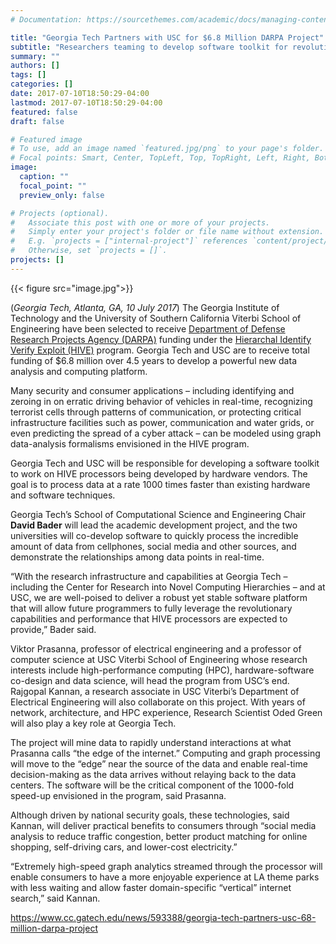 ```yaml
---
# Documentation: https://sourcethemes.com/academic/docs/managing-content/

title: "Georgia Tech Partners with USC for $6.8 Million DARPA Project"
subtitle: "Researchers teaming to develop software toolkit for revolutionary next-gen HIVE processors"
summary: ""
authors: []
tags: []
categories: []
date: 2017-07-10T18:50:29-04:00
lastmod: 2017-07-10T18:50:29-04:00
featured: false
draft: false

# Featured image
# To use, add an image named `featured.jpg/png` to your page's folder.
# Focal points: Smart, Center, TopLeft, Top, TopRight, Left, Right, BottomLeft, Bottom, BottomRight.
image:
  caption: ""
  focal_point: ""
  preview_only: false

# Projects (optional).
#   Associate this post with one or more of your projects.
#   Simply enter your project's folder or file name without extension.
#   E.g. `projects = ["internal-project"]` references `content/project/deep-learning/index.md`.
#   Otherwise, set `projects = []`.
projects: []
---
```


{{< figure src="image.jpg">}}

(*Georgia Tech, Atlanta, GA, 10 July 2017*) The Georgia Institute of Technology and the University of Southern California Viterbi School of Engineering have been selected to receive [Department of Defense Research Projects Agency (DARPA)](https://www.darpa.mil/) funding under the [Hierarchal Identify Verify Exploit (HIVE)](https://www.darpa.mil/program/hierarchical-identify-verify-exploit) program. Georgia Tech and USC are to receive total funding of $6.8 million over 4.5 years to develop a powerful new data analysis and computing platform.

Many security and consumer applications – including identifying and zeroing in on erratic driving behavior of vehicles in real-time, recognizing terrorist cells through patterns of communication, or protecting critical infrastructure facilities such as power, communication and water grids, or even predicting the spread of a cyber attack – can be modeled using graph data-analysis formalisms envisioned in the HIVE program.

Georgia Tech and USC will be responsible for developing a software toolkit to work on HIVE processors being developed by hardware vendors. The goal is to process data at a rate 1000 times faster than existing hardware and software techniques.

Georgia Tech’s School of Computational Science and Engineering Chair **David Bader** will lead the academic development project, and the two universities will co-develop software to quickly process the incredible amount of data from cellphones, social media and other sources, and demonstrate the relationships among data points in real-time.

“With the research infrastructure and capabilities at Georgia Tech – including the Center for Research into Novel Computing Hierarchies – and at USC, we are well-poised to deliver a robust yet stable software platform that will allow future programmers to fully leverage the revolutionary capabilities and performance that HIVE processors are expected to provide,” Bader said.

Viktor Prasanna, professor of electrical engineering and a professor of computer science at USC Viterbi School of Engineering whose research interests include high-performance computing (HPC), hardware-software co-design and data science, will head the program from USC’s end. Rajgopal Kannan, a research associate in USC Viterbi’s Department of Electrical Engineering will also collaborate on this project. With years of network, architecture, and HPC experience, Research Scientist Oded Green will also play a key role at Georgia Tech.

The project will mine data to rapidly understand interactions at what Prasanna calls “the edge of the internet.” Computing and graph processing will move to the “edge” near the source of the data and enable real-time decision-making as the data arrives without relaying back to the data centers. The software will be the critical component of the 1000-fold speed-up envisioned in the program, said Prasanna.

Although driven by national security goals, these technologies, said Kannan, will deliver practical benefits to consumers through “social media analysis to reduce traffic congestion, better product matching for online shopping, self-driving cars, and lower-cost electricity.”

“Extremely high-speed graph analytics streamed through the processor will enable consumers to have a more enjoyable experience at LA theme parks with less waiting and allow faster domain-specific “vertical” internet search,” said Kannan.

https://www.cc.gatech.edu/news/593388/georgia-tech-partners-usc-68-million-darpa-project